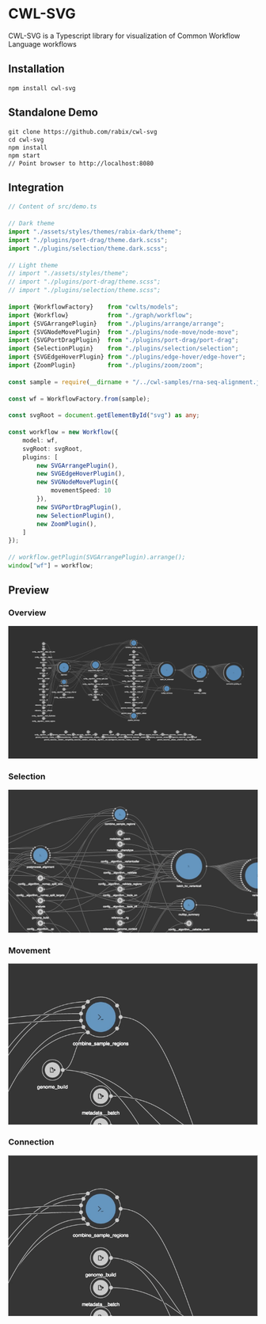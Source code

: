 # CWL-SVG

CWL-SVG is a Typescript library for visualization of Common Workflow Language workflows

## Installation
```
npm install cwl-svg
```

## Standalone Demo
```
git clone https://github.com/rabix/cwl-svg
cd cwl-svg
npm install
npm start
// Point browser to http://localhost:8080
```

 
## Integration

```typescript
// Content of src/demo.ts

// Dark theme
import "./assets/styles/themes/rabix-dark/theme";
import "./plugins/port-drag/theme.dark.scss";
import "./plugins/selection/theme.dark.scss";

// Light theme
// import "./assets/styles/theme";
// import "./plugins/port-drag/theme.scss";
// import "./plugins/selection/theme.scss";

import {WorkflowFactory}    from "cwlts/models";
import {Workflow}           from "./graph/workflow";
import {SVGArrangePlugin}   from "./plugins/arrange/arrange";
import {SVGNodeMovePlugin}  from "./plugins/node-move/node-move";
import {SVGPortDragPlugin}  from "./plugins/port-drag/port-drag";
import {SelectionPlugin}    from "./plugins/selection/selection";
import {SVGEdgeHoverPlugin} from "./plugins/edge-hover/edge-hover";
import {ZoomPlugin}         from "./plugins/zoom/zoom";

const sample = require(__dirname + "/../cwl-samples/rna-seq-alignment.json");

const wf = WorkflowFactory.from(sample);

const svgRoot = document.getElementById("svg") as any;

const workflow = new Workflow({
    model: wf,
    svgRoot: svgRoot,
    plugins: [
        new SVGArrangePlugin(),
        new SVGEdgeHoverPlugin(),
        new SVGNodeMovePlugin({
            movementSpeed: 10
        }),
        new SVGPortDragPlugin(),
        new SelectionPlugin(),
        new ZoomPlugin(),
    ]
});

// workflow.getPlugin(SVGArrangePlugin).arrange();
window["wf"] = workflow;

```

## Preview

### Overview
![Arranged and scaled BCBio workflow](./docs/images/bcbio.png)


### Selection
![Selection and Highlighting](./docs/images/bcbio-selection.gif)

### Movement
![Movement](./docs/images/bcbio-movement.gif)

### Connection
![Connecting Nodesd](./docs/images/bcbio-connection.gif)
